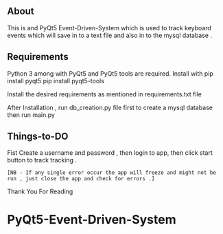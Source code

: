 ## About
This is and PyQt5 Event-Driven-System which is used to track keyboard events which will save in to a text file and also in to the mysql database .

## Requirements
Python 3 among with
PyQt5 and PyQt5 tools are required.
 Install with 
 pip install pyqt5
 pip install pyqt5-tools

 Install the desired requirements as mentioned in requirements.txt file

 After Installation , run db_creation.py file first to create a mysql database then run main.py 

## Things-to-DO
 Fist Create a username and password , then login to app, then click start button to track tracking .

    [NB - If any single error occur the app will freeze and might not be run , just close the app and check for errors .]

Thank You For Reading 
# PyQt5-Event-Driven-System
